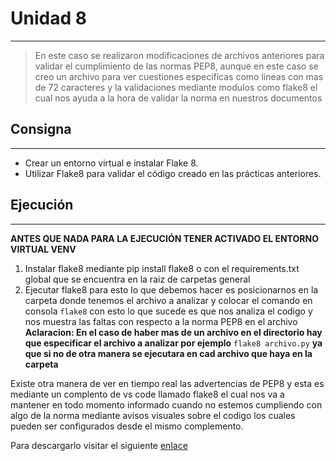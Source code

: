 # Unidad 8
----
>En este caso se realizaron modificaciones de archivos anteriores para validar el cumplimiento de las normas PEP8, aunque en este caso se creo un archivo para ver cuestiones especificas como lineas con mas de 72 caracteres y la validaciones mediante modulos como flake8 el cual nos ayuda a la hora de validar la norma en nuestros documentos

## Consigna
----
* Crear un entorno virtual e instalar Flake 8.
* Utilizar Flake8 para validar el código creado en las prácticas
anteriores.

## Ejecución
----
**ANTES QUE NADA PARA LA EJECUCIÓN TENER ACTIVADO EL ENTORNO VIRTUAL VENV**

1) Instalar flake8 mediante pip install flake8 o con el requirements.txt global que se encuentra en la raiz de carpetas general
2) Ejecutar flake8 para esto lo que debemos hacer es posicionarnos en la carpeta donde tenemos el archivo a analizar y colocar el comando en consola <code>flake8</code> con esto lo que sucede es que nos analiza el codigo y nos muestra las faltas con respecto a la norma PEP8 en el archivo
   **Aclaracion: En el caso de haber mas de un archivo en el directorio hay que especificar el archivo a analizar por ejemplo** <code>flake8 archivo.py</code> **ya que si no de otra manera se ejecutara en cad archivo que haya en la carpeta**

Existe otra manera de ver en tiempo real las advertencias de PEP8 y esta es mediante un complento de vs code llamado flake8 el cual nos va a mantener en todo momento informado cuando no estemos cumpliendo con algo de la norma mediante avisos visuales sobre el codigo los cuales pueden ser configurados desde el mismo complemento.

Para descargarlo visitar el siguiente [enlace](https://marketplace.visualstudio.com/items?itemName=ms-python.flake8)
